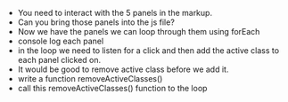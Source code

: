 * You need to interact with the 5 panels in the markup.
* Can you bring those panels into the js file?
* Now we have the panels we can loop through them using forEach
* console log each panel
* in the loop we need to listen for a click and then add the active class to each panel clicked on.
* It would be good to remove active class before we add it.
* write a function removeActiveClasses()
* call this removeActiveClasses() function to the loop 